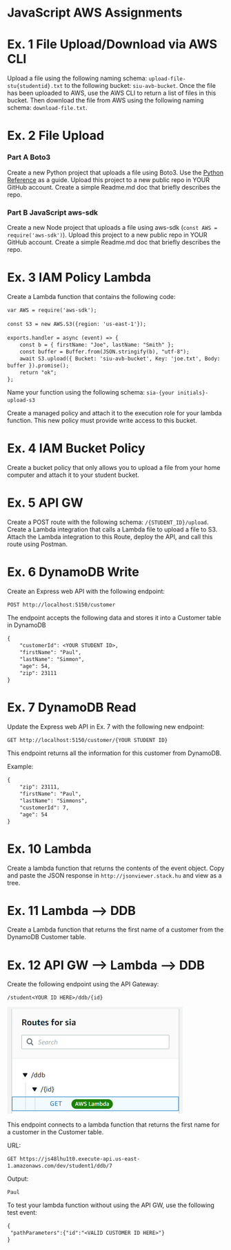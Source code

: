 # JavaScript AWS Assignments

# Ex. 1 File Upload/Download via AWS CLI
Upload a file using the following naming schema: `upload-file-stu{studentid}.txt` to the following bucket: `siu-avb-bucket`.  Once the file has been uploaded to AWS, use the AWS CLI to return a list of files in this bucket.  Then download the file from AWS using the following naming schema: `download-file.txt`.

# Ex. 2 File Upload
### Part A Boto3
Create a new Python project that uploads a file using Boto3.  Use the [Python Reference](https://gitlab.com/mburolla/python-reference/-/blob/main/s3-ref.py) as a guide.  Upload this project to a new public repo in YOUR GitHub account.  Create a simple Readme.md doc that briefly describes the repo.

### Part B JavaScript aws-sdk
Create a new Node project that uploads a file using aws-sdk (`const AWS = require('aws-sdk')`). Upload this project to a new public repo in YOUR GitHub account.  Create a simple Readme.md doc that briefly describes the repo.

# Ex. 3 IAM Policy Lambda
Create a Lambda function that contains the following code:

```
var AWS = require('aws-sdk');

const S3 = new AWS.S3({region: 'us-east-1'});

exports.handler = async (event) => {
    const b = { firstName: "Joe", lastName: "Smith" };
    const buffer = Buffer.from(JSON.stringify(b), "utf-8");
    await S3.upload({ Bucket: 'siu-avb-bucket', Key: 'joe.txt', Body: buffer }).promise();
    return "ok";
};

```

Name your function using the following schema: `sia-{your initials}-upload-s3`

Create a managed policy and attach it to the execution role for your lambda function.  This new policy must provide write access to this bucket.

# Ex. 4  IAM Bucket Policy
Create a bucket policy that only allows you to upload a file from your home computer and attach it to your student bucket.

# Ex. 5 API GW
Create a POST route with the following schema: `/{STUDENT_ID}/upload`.  Create a Lambda integration that calls a Lambda file to upload a file to S3.  Attach the Lambda integration to this Route, deploy the API, and call this route using Postman.

# Ex. 6 DynamoDB Write
Create an Express web API with the following endpoint:

```
POST http://localhost:5150/customer
```

The endpoint accepts the following data and stores it into a Customer table in DynamoDB
```
{
    "customerId": <YOUR STUDENT ID>,
    "firstName": "Paul", 
    "lastName": "Simmon",
    "age": 54, 
    "zip": 23111
}

```

# Ex. 7 DynamoDB Read

Update the Express web API in Ex. 7 with the following new endpoint:

```
GET http://localhost:5150/customer/{YOUR STUDENT ID}
```

This endpoint returns all the information for this customer from DynamoDB.

Example:
```
{
    "zip": 23111,
    "firstName": "Paul",
    "lastName": "Simmons",
    "customerId": 7,
    "age": 54
}
```

# Ex. 10 Lambda
Create a lambda function that returns the contents of the event object.  Copy and paste the JSON response in `http://jsonviewer.stack.hu` and view as a tree.

# Ex. 11 Lambda --> DDB
Create a Lambda function that returns the first name of a customer from the DynamoDB Customer table.

# Ex. 12 API GW --> Lambda --> DDB
Create the following endpoint using the API Gateway:

```
/student<YOUR ID HERE>/ddb/{id}
```

![](./docs/api-gw-route-ddb.png)

This endpoint connects to a lambda function that returns the first name for a customer in the Customer table.

URL:
```
GET https://js48lhu1t0.execute-api.us-east-1.amazonaws.com/dev/student1/ddb/7
```

Output:
```
Paul
```

To test your lambda function without using the API GW, use the following test event:
```
{
 "pathParameters":{"id":"<VALID CUSTOMER ID HERE>"}
}
```
